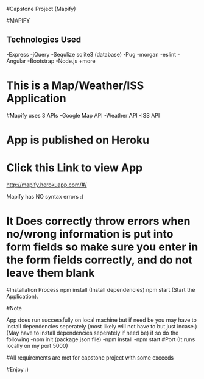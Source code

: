 #Capstone Project (Mapify)

#MAPIFY

## Technologies Used
-Express
-jQuery
-Sequlize sqlite3 (database)
-Pug
-morgan
-eslint
-Angular
-Bootstrap
-Node.js
+more

# This is a Map/Weather/ISS Application 

#Mapify uses 3 APIs
-Google Map API
-Weather API
-ISS API

# App is published on Heroku 
# Click this Link to view App
http://mapify.herokuapp.com/#/

Mapify has NO syntax errors :)

# It Does correctly throw errors when no/wrong information is put into form fields so make sure you enter in the form fields correctly, and do not leave them blank


#Installation Process 
npm install (Install dependencies)
npm start (Start the Application).

#Note 

App does run successfully on local machine but if need be you may have to install dependencies seperately (most likely will not have to but just incase.)
(May have to install dependencies seperately if need be)
 if so do the following
-npm init (package.json file)
-npm install
-npm start
#Port
(It runs locally on my port 5000)

#All requirements are met for capstone project with some exceeds

#Enjoy :)




